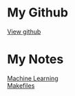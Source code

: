 # My Github
[View github](https://github.com/oishe/) 
# My Notes
[Machine Learning](http://oishefarhan.me/ML/index.html)  
[Makefiles](./Notes/Makefiles/makeTutorial.html)  

